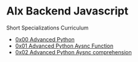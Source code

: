 # Alx Backend Javascript
Short Specializations Curriculum
- [0x00 Advanced Python](./0x00-python_variable_annotations)
- [0x01 Advanced Python Aysnc Function](./0x01-python_async_function)
- [0x02 Advanced Python Aysnc comprehension](./0x02-python_async_comprehension)
